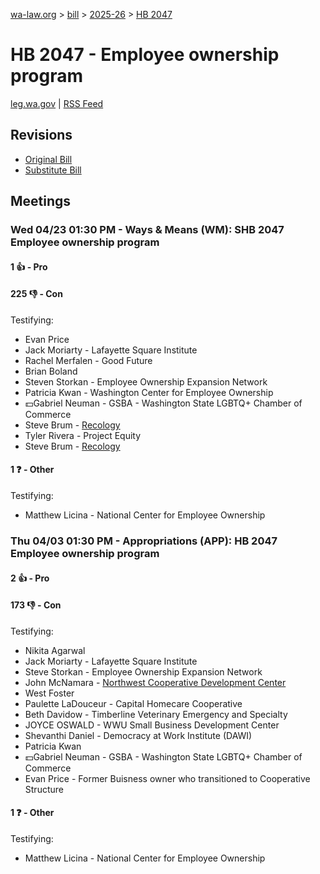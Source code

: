 [wa-law.org](/) > [bill](/bill/) > [2025-26](/bill/2025-26/) > [HB 2047](/bill/2025-26/hb/2047/)

# HB 2047 - Employee ownership program
[leg.wa.gov](https://app.leg.wa.gov/billsummary?BillNumber=2047&Year=2025&Initiative=false) | [RSS Feed](./rss.xml)

## Revisions
* [Original Bill](1/)
* [Substitute Bill](S/)

## Meetings
### Wed 04/23 01:30 PM - Ways & Means (WM): SHB 2047 Employee ownership program
#### 1 👍 - Pro

#### 225 👎 - Con
Testifying:
* Evan Price
* Jack Moriarty - Lafayette Square Institute
* Rachel Merfalen - Good Future
* Brian Boland
* Steven Storkan - Employee Ownership Expansion Network
* Patricia Kwan - Washington Center for Employee Ownership
* 💵Gabriel Neuman - GSBA - Washington State LGBTQ+ Chamber of Commerce
* Steve Brum - [Recology](/org/recology/)
* Tyler Rivera - Project Equity
* Steve Brum - [Recology](/org/recology/)

#### 1 ❓ - Other
Testifying:
* Matthew Licina - National Center for Employee Ownership

### Thu 04/03 01:30 PM - Appropriations (APP): HB 2047 Employee ownership program
#### 2 👍 - Pro

#### 173 👎 - Con
Testifying:
* Nikita Agarwal
* Jack Moriarty - Lafayette Square Institute
* Steve Storkan - Employee Ownership Expansion Network
* John McNamara - [Northwest Cooperative Development Center](/org/northwest_cooperative_development_center/)
* West Foster
* Paulette LaDouceur - Capital Homecare Cooperative
* Beth Davidow - Timberline Veterinary Emergency and Specialty
* JOYCE OSWALD - WWU Small Business Development Center
* Shevanthi Daniel - Democracy at Work Institute (DAWI)
* Patricia Kwan
* 💵Gabriel Neuman - GSBA - Washington State LGBTQ+ Chamber of Commerce
* Evan Price - Former Buisness owner who transitioned to Cooperative Structure

#### 1 ❓ - Other
Testifying:
* Matthew Licina - National Center for Employee Ownership

